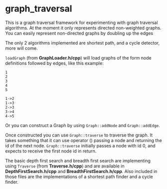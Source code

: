 # graph_traversal

This is a graph traversal framework for experimenting with graph traversal algorithms. At the moment it only represents directed non-weighted graphs. You can easily represent non-directed graphs by doubling up the edges

The only 2 algorithms implemented are shortest path, and a cycle detector, more will come.

`loadGraph` (from **GraphLoader.h/cpp**) will load graphs of the form node definitions followed by edges, like this example:

    1
    2
    3
    4
    5
    
    1->2
    1->3
    2->3
    3->4
    4->5

Or you can construct a Graph by using `Graph::addNode` and `Graph::addEdge`.

Once constructed you can use `Graph::traverse` to traverse the graph. It takes something that it can use operator () passing a node and returning the id of the next node. `Graph::traverse` initially passes a node with id 0, and expects to receive the first node id in return.

The basic depth first search and breadth first search are implementing using `Traverse` (from **Traverse.h/cpp**) and are available in **DepthFirstSearch.h/cpp** and **BreadthFirstSearch.h/cpp**. Also included in those files are the implementations of a shortest path finder and a cycle finder.